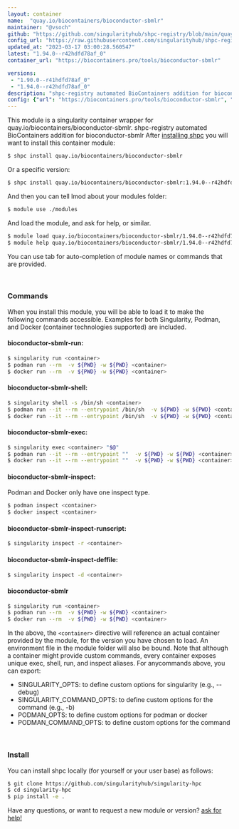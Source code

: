 ```yaml
---
layout: container
name:  "quay.io/biocontainers/bioconductor-sbmlr"
maintainer: "@vsoch"
github: "https://github.com/singularityhub/shpc-registry/blob/main/quay.io/biocontainers/bioconductor-sbmlr/container.yaml"
config_url: "https://raw.githubusercontent.com/singularityhub/shpc-registry/main/quay.io/biocontainers/bioconductor-sbmlr/container.yaml"
updated_at: "2023-03-17 03:00:28.560547"
latest: "1.94.0--r42hdfd78af_0"
container_url: "https://biocontainers.pro/tools/bioconductor-sbmlr"

versions:
 - "1.90.0--r41hdfd78af_0"
 - "1.94.0--r42hdfd78af_0"
description: "shpc-registry automated BioContainers addition for bioconductor-sbmlr"
config: {"url": "https://biocontainers.pro/tools/bioconductor-sbmlr", "maintainer": "@vsoch", "description": "shpc-registry automated BioContainers addition for bioconductor-sbmlr", "latest": {"1.94.0--r42hdfd78af_0": "sha256:5de73562eeaa0faa8c43d843afd01cec968f8b62e2eac28f7808154f05105251"}, "tags": {"1.90.0--r41hdfd78af_0": "sha256:eb93515af3b47eff2234eccb3d9fba9d4bcf360f07460977a4676153297f2f68", "1.94.0--r42hdfd78af_0": "sha256:5de73562eeaa0faa8c43d843afd01cec968f8b62e2eac28f7808154f05105251"}, "docker": "quay.io/biocontainers/bioconductor-sbmlr"}
---
```


This module is a singularity container wrapper for quay.io/biocontainers/bioconductor-sbmlr.
shpc-registry automated BioContainers addition for bioconductor-sbmlr
After [installing shpc](#install) you will want to install this container module:


```bash
$ shpc install quay.io/biocontainers/bioconductor-sbmlr
```

Or a specific version:

```bash
$ shpc install quay.io/biocontainers/bioconductor-sbmlr:1.94.0--r42hdfd78af_0
```

And then you can tell lmod about your modules folder:

```bash
$ module use ./modules
```

And load the module, and ask for help, or similar.

```bash
$ module load quay.io/biocontainers/bioconductor-sbmlr/1.94.0--r42hdfd78af_0
$ module help quay.io/biocontainers/bioconductor-sbmlr/1.94.0--r42hdfd78af_0
```

You can use tab for auto-completion of module names or commands that are provided.

<br>

### Commands

When you install this module, you will be able to load it to make the following commands accessible.
Examples for both Singularity, Podman, and Docker (container technologies supported) are included.

#### bioconductor-sbmlr-run:

```bash
$ singularity run <container>
$ podman run --rm  -v ${PWD} -w ${PWD} <container>
$ docker run --rm  -v ${PWD} -w ${PWD} <container>
```

#### bioconductor-sbmlr-shell:

```bash
$ singularity shell -s /bin/sh <container>
$ podman run --it --rm --entrypoint /bin/sh  -v ${PWD} -w ${PWD} <container>
$ docker run --it --rm --entrypoint /bin/sh  -v ${PWD} -w ${PWD} <container>
```

#### bioconductor-sbmlr-exec:

```bash
$ singularity exec <container> "$@"
$ podman run --it --rm --entrypoint ""  -v ${PWD} -w ${PWD} <container> "$@"
$ docker run --it --rm --entrypoint ""  -v ${PWD} -w ${PWD} <container> "$@"
```

#### bioconductor-sbmlr-inspect:

Podman and Docker only have one inspect type.

```bash
$ podman inspect <container>
$ docker inspect <container>
```

#### bioconductor-sbmlr-inspect-runscript:

```bash
$ singularity inspect -r <container>
```

#### bioconductor-sbmlr-inspect-deffile:

```bash
$ singularity inspect -d <container>
```



#### bioconductor-sbmlr

```bash
$ singularity run <container>
$ podman run --rm  -v ${PWD} -w ${PWD} <container>
$ docker run --rm  -v ${PWD} -w ${PWD} <container>
```


In the above, the `<container>` directive will reference an actual container provided
by the module, for the version you have chosen to load. An environment file in the
module folder will also be bound. Note that although a container
might provide custom commands, every container exposes unique exec, shell, run, and
inspect aliases. For anycommands above, you can export:

 - SINGULARITY_OPTS: to define custom options for singularity (e.g., --debug)
 - SINGULARITY_COMMAND_OPTS: to define custom options for the command (e.g., -b)
 - PODMAN_OPTS: to define custom options for podman or docker
 - PODMAN_COMMAND_OPTS: to define custom options for the command

<br>

### Install

You can install shpc locally (for yourself or your user base) as follows:

```bash
$ git clone https://github.com/singularityhub/singularity-hpc
$ cd singularity-hpc
$ pip install -e .
```

Have any questions, or want to request a new module or version? [ask for help!](https://github.com/singularityhub/singularity-hpc/issues)